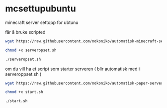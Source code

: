 # mcsettupubuntu
minecraft server settopp for ubtunu

får å bruke scripted

  ```bash
  wget https://raw.githubusercontent.com/nokoniko/automatisk-minecraft-server-ubuntu/refs/heads/main/serveropset.sh
  ```
  ```bash
  chmod +x serveropset.sh
  ```
  ```bash
  ./serveropset.sh
  ```

om du vill ha et script som starter serveren ( blir automatisk med i serveroppset.sh )

  ```bash
  wget https://raw.githubusercontent.com/nokoniko/automatisk-paper-server-ubuntu/refs/heads/main/start.sh
  ```
  ```bash
  chmod +x start.sh
  ```
  ```bash
  ./start.sh
  ```
